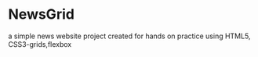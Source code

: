 # NewsGrid
 a simple news website project created for  hands on practice using HTML5, CSS3-grids,flexbox
